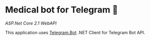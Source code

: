 # Medical bot for Telegram 🤖
_ASP.Net Core 2.1 WebAPI_

This application uses [Telegram.Bot](https://github.com/TelegramBots/Telegram.Bot) .NET Client for Telegram Bot API.
